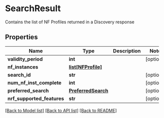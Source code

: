 # SearchResult

Contains the list of NF Profiles returned in a Discovery response
## Properties
Name | Type | Description | Notes
------------ | ------------- | ------------- | -------------
**validity_period** | **int** |  | [optional] 
**nf_instances** | [**list[NFProfile]**](NFProfile.md) |  | 
**search_id** | **str** |  | [optional] 
**num_nf_inst_complete** | **int** |  | [optional] 
**preferred_search** | [**PreferredSearch**](PreferredSearch.md) |  | [optional] 
**nrf_supported_features** | **str** |  | [optional] 

[[Back to Model list]](../README.md#documentation-for-models) [[Back to API list]](../README.md#documentation-for-api-endpoints) [[Back to README]](../README.md)


